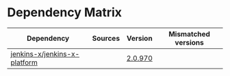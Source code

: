 # Dependency Matrix

Dependency | Sources | Version | Mismatched versions
---------- | ------- | ------- | -------------------
[jenkins-x/jenkins-x-platform](https://github.com/jenkins-x/jenkins-x-platform.git) |  | [2.0.970](https://github.com/jenkins-x/jenkins-x-platform/releases/tag/v2.0.970) | 
